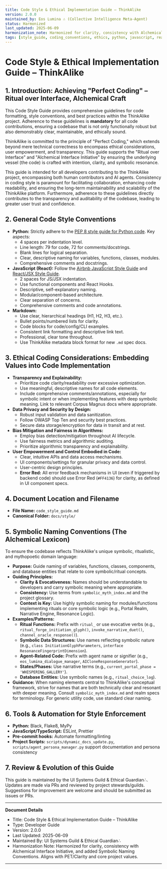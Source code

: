 ```yaml
---
title: Code Style & Ethical Implementation Guide – ThinkAlike
version: 2.0.0
maintained_by: Eos Lumina ∴ (Collective Intelligence Meta-Agent)
status: Harmonized
last_updated: 2025-06-09
harmonization_note: Harmonized for clarity, consistency with Alchemical Interface Initiative, and added Symbolic Naming Conventions. Aligns with PET/Clarity and core project values.
tags: [style_guide, coding_conventions, ethics, python, javascript, react, markdown, symbolic_naming]
---
```


# Code Style & Ethical Implementation Guide – ThinkAlike

## 1. Introduction: Achieving "Perfect Coding" – Ritual over Interface, Alchemical Craft

This Code Style Guide provides comprehensive guidelines for code formatting, style conventions, and best practices within the ThinkAlike project. Adherence to these guidelines is **mandatory** for all code contributions, ensuring a codebase that is not only functionally robust but also demonstrably clear, maintainable, and ethically sound.

ThinkAlike is committed to the principle of "Perfect Coding," which extends beyond mere technical correctness to encompass ethical considerations, user empowerment, and transparency. This guide supports the "Ritual over Interface" and "Alchemical Interface Initiative" by ensuring the underlying vessel (the code) is crafted with intention, clarity, and symbolic resonance.

This guide is intended for all developers contributing to the ThinkAlike project, encompassing both human contributors and AI agents. Consistency in coding style is paramount for facilitating collaboration, enhancing code readability, and ensuring the long-term maintainability and scalability of the ThinkAlike platform. Furthermore, adherence to these guidelines directly contributes to the transparency and auditability of the codebase, leading to greater user trust and confidence.

## 2. General Code Style Conventions

- **Python:** Strictly adhere to the [PEP 8 style guide for Python code](https://peps.python.org/pep-0008/). Key aspects:
  - 4 spaces per indentation level.
  - Line length: 79 for code, 72 for comments/docstrings.
  - Blank lines for logical separation.
  - Clear, descriptive naming for variables, functions, classes, modules.
  - Comprehensive comments and docstrings.
- **JavaScript (React):** Follow the [Airbnb JavaScript Style Guide](https://github.com/airbnb/javascript) and [React/JSX Style Guide](https://github.com/airbnb/javascript/tree/master/react).
  - 2 spaces for JS/JSX indentation.
  - Use functional components and React Hooks.
  - Descriptive, self-explanatory naming.
  - Modular/component-based architecture.
  - Clear separation of concerns.
  - Comprehensive comments and code annotations.
- **Markdown:**
  - Use clear, hierarchical headings (H1, H2, H3, etc.).
  - Bullet points/numbered lists for clarity.
  - Code blocks for code/config/CLI examples.
  - Consistent link formatting and descriptive link text.
  - Professional, clear tone throughout.
  - Use ThinkAlike metadata block format for new `.md` spec docs.

## 3. Ethical Coding Considerations: Embedding Values into Code Implementation

- **Transparency and Explainability:**
  - Prioritize code clarity/readability over excessive optimization.
  - Use meaningful, descriptive names for all code elements.
  - Include comprehensive comments/annotations, especially for symbolic intent or when implementing features with deep symbolic meaning. Link to relevant Corpus Magnus docs where appropriate.
- **Data Privacy and Security by Design:**
  - Robust input validation and data sanitization.
  - Follow OWASP Top Ten and security best practices.
  - Secure data storage/encryption for data in transit and at rest.
- **Bias Mitigation and Fairness in Algorithms:**
  - Employ bias detection/mitigation throughout AI lifecycle.
  - Use fairness metrics and algorithmic auditing.
  - Prioritize algorithmic transparency and explainability.
- **User Empowerment and Control Embodied in Code:**
  - Clear, intuitive APIs and data access mechanisms.
  - UI components/settings for granular privacy and data control.
  - User-centric design principles.
  - **Error Red:** All error feedback mechanisms in UI (even if triggered by backend code) should use Error Red (`#FF4136`) for clarity, as defined in UI component specs.

## 4. Document Location and Filename

- **File Name:** `code_style_guide.md`
- **Canonical Folder:** `docs/style/`

## 5. Symbolic Naming Conventions (The Alchemical Lexicon)

To ensure the codebase reflects ThinkAlike's unique symbolic, ritualistic, and mythopoetic domain language:

- **Purpose:** Guide naming of variables, functions, classes, components, and database entities that relate to core symbolic/ritual concepts.
- **Guiding Principles:**
  - **Clarity & Evocativeness:** Names should be understandable to developers and carry symbolic meaning where appropriate.
  - **Consistency:** Use terms from `symbolic_myth_index.md` and the project glossary.
  - **Context is Key:** Use highly symbolic naming for modules/functions implementing rituals or core symbolic logic (e.g., Portal Realm, Narrative Engine, Resonance Logic).
- **Examples/Patterns:**
  - **Ritual Functions:** Prefix with `ritual_` or use evocative verbs (e.g., `ritual_forge_initiation_glyph()`, `invoke_narrative_duet()`, `channel_oracle_response()`).
  - **Symbolic Data Structures:** Use names reflecting symbolic nature (e.g., `class InitiationGlyphParameters`, `interface ResonanceFingerprintDimension`).
  - **Agent-Related Code:** Prefix with agent name or signifier (e.g., `eos_lumina_dialogue_manager`, `AICloneResponseGenerator`).
  - **States/Phases:** Use narrative terms (e.g., `current_portal_phase = 'WHISPERING_GALLERY'`).
  - **Database Entities:** Use symbolic names (e.g., `ritual_choice_log`).
- **Guidance:** When naming elements central to ThinkAlike's conceptual framework, strive for names that are both technically clear and resonant with deeper meaning. Consult `symbolic_myth_index.md` and realm specs for terminology. For generic utility code, use standard clear naming.

## 6. Tools & Automation for Style Enforcement

- **Python:** Black, Flake8, MyPy
- **JavaScript/TypeScript:** ESLint, Prettier
- **Pre-commit hooks:** Automate formatting/linting
- **Project Scripts:** `scripts/dynamic_docs_update.py`, `scripts/agent_persona_manager.py` support documentation and persona consistency

## 7. Review & Evolution of this Guide

This guide is maintained by the UI Systems Guild & Ethical Guardian∴. Updates are made via PRs and reviewed by project stewards/guilds. Suggestions for improvement are welcome and should be submitted as issues or PRs.

---

**Document Details**
- Title: Code Style & Ethical Implementation Guide – ThinkAlike
- Type: Developer Guide
- Version: 2.0.0
- Last Updated: 2025-06-09
- Maintained By: UI Systems Guild & Ethical Guardian∴
- Harmonization Note: Harmonized for clarity, consistency with Alchemical Interface Initiative, and added Symbolic Naming Conventions. Aligns with PET/Clarity and core project values.

---
